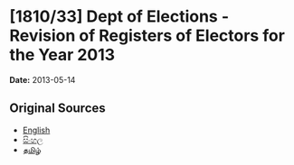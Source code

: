 # [1810/33] Dept of Elections - Revision of Registers of Electors for the Year 2013

**Date:** 2013-05-14

## Original Sources

- [English](https://documents.gov.lk/view/extra-gazettes/2013/5/1810-33_E.pdf)
- [සිංහල](https://documents.gov.lk/view/extra-gazettes/2013/5/1810-33_S.pdf)
- [தமிழ்](https://documents.gov.lk/view/extra-gazettes/2013/5/1810-33_T.pdf)

